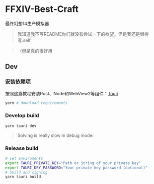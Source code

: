 # FFXIV-Best-Craft

最终幻想14生产模拟器

> 我知道我不写README你们就没有尝试一下的欲望。但是我还是懒得写.self

> （但是真的很好用

## Dev

### 安装依赖项

按照这篇教程安装Rust、Node和WebView2等组件：[Tauri](https://tauri.studio/docs/getting-started/prerequisites)

```bash
yarn # download requirements
```

### Develop build

```bash
yarn tauri dev
```

> Solving is really slow in debug mode.

### Release build

```bash
# set enviroments
export TAURI_PRIVATE_KEY="Path or String of your private key"
export TAURI_KEY_PASSWORD="Your private key password (optional)"
# build and signing
yarn tauri build
```

